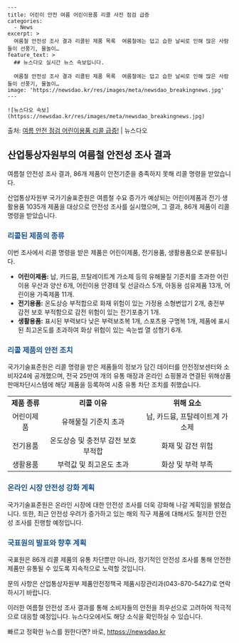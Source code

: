     ---
    title: 어린이 안전 여름 어린이용품 리콜 사전 점검 급증
    categories:
      - News
    excerpt: >
      여름철 안전성 조사 결과 리콜된 제품 목록  여름철에는 덥고 습한 날씨로 인해 많은 사람들이 선풍기, 물놀이…
    feature_text: >
      ## 뉴스다오 실시간 뉴스 속보입니다.
    
      여름철 안전성 조사 결과 리콜된 제품 목록  여름철에는 덥고 습한 날씨로 인해 많은 사람들이 선풍기, 물놀이…
    image: 'https://newsdao.kr/res/images/meta/newsdao_breakingnews.jpg'
    ---
    
    ![뉴스다오 속보](httpss://newsdao.kr/res/images/meta/newsdao_breakingnews.jpg)

<p>출처: <a href="httpss://newsdao.kr/4465" rel="dofollow">여름 안전 점검 어린이용품 리콜 급증!</a> | 뉴스다오</p>

<h2 data-ke-size="size26">산업통상자원부의 여름철 안전성 조사 결과</h2>
<p data-ke-size="size16">여름철 안전성 조사 결과, 86개 제품이 안전기준을 충족하지 못해 리콜 명령을 받았습니다.</p>
산업통상자원부 국가기술표준원은 여름철 수요 증가가 예상되는 어린이제품과 전기·생활용품 1035개 제품을 대상으로 안전성 조사를 실시했으며, 그 결과, 86개 제품이 리콜 명령을 받았습니다.

<h3 data-ke-size="size24"><b><span style="color: #1a5490;">리콜된 제품의 종류</span></b></h3>
<p data-ke-size="size16">이번 조사에서 리콜 명령을 받은 제품은 어린이제품, 전기용품, 생활용품으로 분류됩니다.</p>
<ul>
<li><b>어린이제품:</b> 납, 카드뮴, 프탈레이트계 가소제 등의 유해물질 기준치를 초과한 어린이용 우산과 양산 6개, 어린이용 안경테 및 선글라스 5개, 아동용 섬유제품 13개, 어린이용 가죽제품 11개.</li>
<li><b>전기용품:</b> 온도상승 부적합으로 화재 위험이 있는 가정용 소형변압기 2개, 충전부 감전 보호 부적함으로 감전 위험이 있는 전기포충기 1개.</li>
<li><b>생활용품:</b> 표시된 부력보다 낮은 부력보조복 1개, 스포츠용 구명복 1개, 제품에 표시된 최고온도를 초과하여 화상 위험이 있는 속눈썹 열 성형기 6개.</li>
</ul>

<h3 data-ke-size="size24"><b><span style="color: #1a5490;">리콜 제품의 안전 조치</span></b></h3>
<p data-ke-size="size16">국가기술표준원은 리콜 명령을 받은 제품들의 정보가 담긴 데이터를 안전정보센터와 소비자24에 공개했으며, 전국 25만여 개의 유통 매장과 온라인 쇼핑몰과 연결된 위해상품판매차단시스템에 해당 제품을 등록하여 시중 유통 차단 조치를 취했습니다.</p>
<table>
<tr><td style="text-align: center; height: 17px;"><b>제품 종류</b></td><td style="text-align: center; height: 17px;"><b>리콜 이유</b></td><td style="text-align: center; height: 17px;"><b>위해 요소</b></td></tr>
<tr><td style="text-align: center; height: 17px;">어린이제품</td><td style="text-align: center; height: 17px;">유해물질 기준치 초과</td><td style="text-align: center; height: 17px;">납, 카드뮴, 프탈레이트계 가소제</td></tr>
<tr><td style="text-align: center; height: 17px;">전기용품</td><td style="text-align: center; height: 17px;">온도상승 및 충전부 감전 보호 부적합</td><td style="text-align: center; height: 17px;">화재 및 감전 위험</td></tr>
<tr><td style="text-align: center; height: 17px;">생활용품</td><td style="text-align: center; height: 17px;">부력값 및 최고온도 초과</td><td style="text-align: center; height: 17px;">화상 및 부력 부족</td></tr>
</table>

<h3 data-ke-size="size24"><b><span style="color: #1a5490;">온라인 시장 안전성 강화 계획</span></b></h3>
<p data-ke-size="size16">국가기술표준원은 온라인 시장에 대한 안전성 조사를 더욱 강화해 나갈 계획임을 밝혔습니다. 또한, 최근 안전성 우려가 증가하고 있는 해외 직구 제품에 대해서도 철저한 안전성 조사를 진행할 예정입니다.</p>

<h3 data-ke-size="size24"><b><span style="color: #1a5490;">국표원의 발표와 향후 계획</span></b></h3>
<p data-ke-size="size16">국표원은 86개 리콜 제품의 유통 차단뿐만 아니라, 정기적인 안전성 조사를 통해 안전한 제품만 유통될 수 있도록 지속적으로 노력할 것입니다.</p>
<p data-ke-size="size16">문의 사항은 산업통상자원부 제품안전정책국 제품시장관리과(043-870-5427)로 연락하시기 바랍니다.</p>

이러한 여름철 안전성 조사 결과를 통해 소비자들의 안전을 최우선으로 고려하여 적극적으로 대응할 예정입니다. 뉴스다오에서도 해당 소식을 확인하실 수 있습니다. 

빠르고 정확한 뉴스를 원한다면? 바로, <a href="httpss://newsdao.kr" rel="dofollow">httpss://newsdao.kr</a>


    